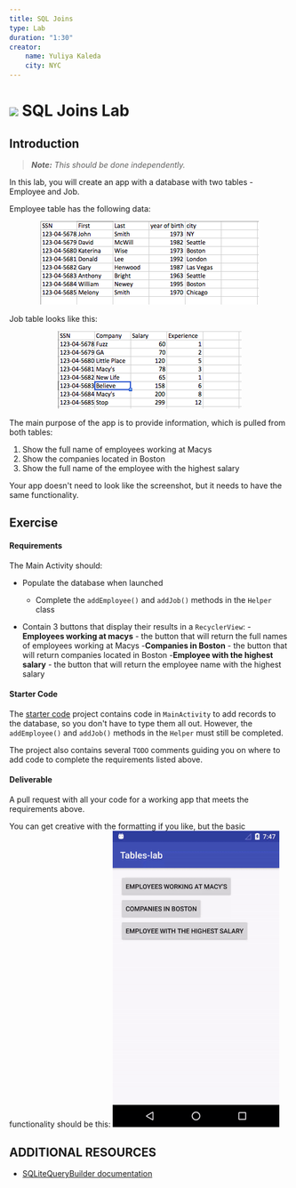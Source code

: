 ```yaml
---
title: SQL Joins
type: Lab
duration: "1:30"
creator:
    name: Yuliya Kaleda
    city: NYC
---
```


# ![](https://ga-dash.s3.amazonaws.com/production/assets/logo-9f88ae6c9c3871690e33280fcf557f33.png) SQL Joins Lab

## Introduction

> ***Note:*** _This should be done independently._

In this lab, you will create an app with a database with two tables - Employee and Job.  

Employee table has the following data:  

<p align="center">
  <img src="./screenshots/employee.png">  
</p>

Job table looks like this:  

<p align="center">
  <img src="./screenshots/job.png">   
</p>

The main purpose of the app is to provide information, which is pulled from both tables:  

1.  Show the full name of employees working at Macys
2.  Show the companies located in Boston  
3.  Show the full name of the employee with the highest salary  

Your app doesn't need to look like the screenshot, but it needs to have the same functionality.


## Exercise

#### Requirements

The Main Activity should:  

- Populate the database when launched
  - Complete the `addEmployee()` and `addJob()` methods in the `Helper` class
  
- Contain 3 buttons that display their results in a `RecyclerView`:
  -**Employees working at macys** - the button that will return the full names of employees working at Macys
  -**Companies in Boston** - the button that will return companies located in Boston
  -**Employee with the highest salary** - the button that will return the employee name with the highest salary

#### Starter Code

The [starter code](starter-code) project contains code in `MainActivity` to add records to the database, so you don't have to type them all out.
However, the `addEmployee()` and `addJob()` methods in the `Helper` must still be completed.

The project also contains several `TODO` comments guiding you on where to add code to complete the requirements listed above.

#### Deliverable

A pull request with all your code for a working app that meets the requirements above.

You can get creative with the formatting if you like, but the basic functionality should be this:
<img src="./screenshots/deliverable.gif" width="300"/>

## ADDITIONAL RESOURCES

- [SQLiteQueryBuilder documentation](https://developer.android.com/reference/android/database/sqlite/SQLiteQueryBuilder.html)
